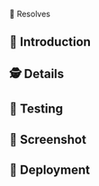 🤖 Resolves <!-- issue # -->

## 👋 Introduction

<!-- Describe what this PR is solving. -->

## 🕵️ Details

<!-- Add any additional details that could assist with reviewing or testing this PR. -->

## 🧪 Testing

<!-- Assist reviewers with steps they can take to test that the PR does what it says it does. -->

<!--
1. ...
2. ...
 -->

## 📸 Screenshot

<!-- Add a screenshot (if possible). -->

## 🚚 Deployment

<!--
Add any additional details that are required for deploying the application.

Examples of when this is required include:

- re-running database seeders
- environment variable changes

> **Notes**
>
> - Remove deployment section if no steps are needed
> - Add [deployment label](https://github.com/GCTC-NTGC/gc-digital-talent/labels/deployment) to the PR if deployment steps are needed

 -->
